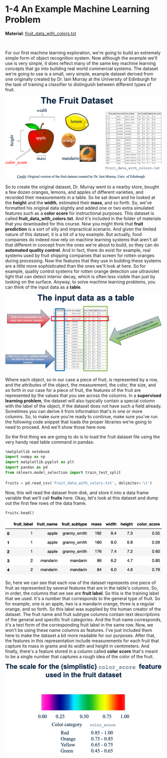 # 1-4 An Example Machine Learning Problem

**Material**: [fruit_data_with_colors.txt](https://github.com/siyinghan/Notes/blob/master/Applied%20Data%20Science%20with%20Python%20(Coursera%20Specialization)/03%20Applied%20Machine%20Learning%20in%20Python/Material/fruit_data_with_colors.txt)

<br/>

For our first machine learning exploration, we're going to build an extremely simple form of object recognition system. Now although the example we'll use is very simple, it does reflect many of the same key machine learning concepts that go into building real world commercial systems. The dataset we're going to use is a small, very simple, example dataset derived from one originally created by Dr. Iain Murray at the University of Edinburgh for the task of training a classifier to distinguish between different types of fruit.

<img src='https://github.com/siyinghan/Notes/raw/master/Applied%20Data%20Science%20with%20Python%20(Coursera%20Specialization)/03%20Applied%20Machine%20Learning%20in%20Python/Image/034.png' alt='034'/>

So to create the original dataset, Dr. Murray went to a nearby store, bought a few dozen oranges, lemons, and apples of different varieties, and recorded their measurements in a table. So he sat down and he looked at the **height** and the **width**, estimated their **mass**, and so forth. So, we've formatted his original data slightly and added one or two extra simulated features such as a **color score** for instructional purposes. This dataset is called **fruit_data_with_colors.txt**. And it's included in the folder of materials that you downloaded for this course. Now you might think that **fruit prediction** is a sort of silly and impractical scenario. And given the limited nature of this dataset, it is a bit of a toy example. But actually, food companies do indeed now rely on machine learning systems that aren't all that different in concept from the ones we're about to build, so they can do **automated quality control**. And in fact, there do exist for example, real systems used by fruit shipping companies that screen for rotten oranges during processing. Now the features that they use in building these systems are a little more sophisticated than the ones we'll look at here. So for example, quality control systems for rotten orange detection use ultraviolet light that can detect interior decay, which is often less visible than just by looking on the surface. Anyway, to solve machine learning problems, you can think of the input data as a **table**.

<img src='https://github.com/siyinghan/Notes/raw/master/Applied%20Data%20Science%20with%20Python%20(Coursera%20Specialization)/03%20Applied%20Machine%20Learning%20in%20Python/Image/035.png' alt='035'/>

Where each object, so in our case a piece of fruit, is represented by a row, and the attributes of the object, the measurement, the color, the size, and so forth in our case for a piece of fruit, the features of the fruit are represented by the values that you see across the columns. In a **supervised learning problem**, the dataset will also typically contain a special column with the label of the object, if the dataset does not have such a field already. Sometimes you can derive it from information that's in one or more columns. So, to make sure you're ready to continue, make sure you've run the following code snippet that loads the proper libraries we're going to need to proceed. And we'll show those here now.

So the first thing we are going to do is to load the fruit dataset file using the very handy read table command in pandas:

```python
%matplotlib notebook
import numpy as np
import matplotlib.pyplot as plt
import pandas as pd
from sklearn.model_selection import train_test_split

fruits = pd.read_csv('fruit_data_with_colors.txt', delimiter='\t')
```

Now, this will read the dataset from disk, and store it into a data frame variable that we'll call **fruits** here. Okay, let's look at this dataset and dump out the first few rows of the data frame.

```python
fruits.head()
```

<img src='https://github.com/siyinghan/Notes/raw/master/Applied%20Data%20Science%20with%20Python%20(Coursera%20Specialization)/03%20Applied%20Machine%20Learning%20in%20Python/Image/036.png' alt='036' width='520px'/>

So, here we can see that each row of the dataset represents one piece of fruit as represented by several features that are in the table's columns. So, in order, the columns that we see are **fruit label**. So this is the training label that we used. It's a number that corresponds to the general type of fruit. So for example, one is an apple, two is a mandarin orange, three is a regular orange, and so forth. So this label was supplied by the human creator of the dataset. The fruit name and fruit subtype columns contain text descriptions of the general and specific fruit categories. And the fruit name corresponds, it's a text form of the corresponding fruit label in the same row. Now, we won't be using these name columns as features. I've just included them here to make the dataset a bit more readable for our purposes. After that, the features in this representation include measurements for each fruit that capture its mass in grams and its width and height in centimeters. And finally, there's a feature stored in a column called **color score** that's meant to be a single number that captures a rough idea of the color of the fruit.

<img src='https://github.com/siyinghan/Notes/raw/master/Applied%20Data%20Science%20with%20Python%20(Coursera%20Specialization)/03%20Applied%20Machine%20Learning%20in%20Python/Image/037.png' alt='037' width='520px'/>

